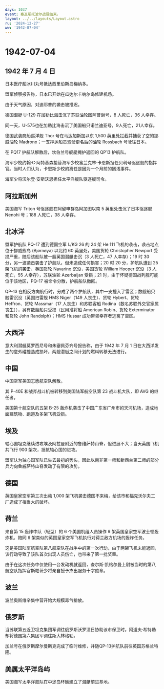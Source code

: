 ```yaml
---
days: 1037
event: 塞瓦斯托波尔战役结束。
layout: ../../layouts/Layout.astro
ru: '2024-12-27'
ww: '1942-07-04'
---
```


# 1942-07-04

## 1942 年 7 月 4 日

日本医疗船冰川丸号抵达西里伯斯岛梅纳多。

盟军侦察报告称，日本已开始在瓜达尔卡纳尔岛修建机场。

由于天气原因，对迪耶普的袭击被推迟。

德国潜艇 U-129 在加勒比海击沉了苏联油轮图阿普谢号，8 人死亡，36 人幸存。

同一天，U-575也在加勒比海击沉了美国船只诺兰迪亚号，9人死亡，21人幸存。

德国武装商船巡洋舰 Thor 号在马达加斯加以东 1,500
英里处拦截并捕获了空的挪威油轮 Madrono；一支押运船员驾驶更名后的油轮
Rossbach 号驶往日本。

在 PQ17 护航队解散后，坎伯兰号舰艇掩护返回的 QP13 护航队。

海军少校约翰·C·阿特基森接替海军少校富兰克林·卡恩斯担任贝利号驱逐舰的指挥官。当时人们认为，卡恩斯少校的离任是因为一个月前的搁浅事件。

海军少将沃尔登·安斯沃思担任太平洋舰队驱逐舰司令。

## 阿拉斯加州

美国海军 Triton 号驱逐舰在阿留申群岛阿加图以南 5 英里处击沉了日本驱逐舰
Nenohi 号；188 人死亡，38 人幸存。

## 北冰洋

盟军护航队 PQ-17 遭到德国空军 I./KG 26 的 24 架 He 111
飞机的袭击，袭击地点位于挪威熊岛 (Bjørnøya) 以北约 60 英里处，美国货轮
Christopher Newport 受损严重，随后该船队被一艘英国潜艇击沉（3 人死亡，47
人幸存）；19 时 30 分，另一波袭击袭击了护航队，但未造成任何损害；20 时
20 分，护航队遭到 25 架飞机的袭击，英国货轮 Navarino 沉没，美国货轮
William Hooper 沉没（3 人死亡，55 人幸存），苏联油轮 Azerbaijan 受损；21
时，由于怀疑德国战列舰可能位于该地区，PQ-17 被命令分散，护航船队撤回。

QP-13
在相反方向航行时，分成了两个护航队，其中一支撞入了雷区；数艘船只触雷沉没（英国扫雷舰
HMS Niger（149 人丧生）、货轮 Hybert、货轮 Heffron、货轮 Massmar（17
人丧生）和苏联客船
Rodina（数名苏联外交官家属丧生）），另有数艘船只受损（民用准将船
American Robin、货轮 Exterminator 和货轮 John Randolph）；HMS Hussar
成功带领幸存者逃离了雷区。

## 大西洋

意大利潜艇莫罗西尼号和朱塞佩芬齐号报告称，由于 1942 年 7 月 1
日在大西洋发生的意外碰撞造成损坏，两艘潜艇之间计划的燃料转移无法进行。

## 中国

中国空军美国志愿航空队解散。

其 P-40E 和战斧战斗机被转移到美国陆军航空队第 23 战斗机大队，即 AVG
的继任者。

美国第十航空队的五架 B-25
轰炸机袭击了中国广东省广州市的天河机场，造成地面建筑物、跑道及多架飞机受损。

## 埃及

轴心国坦克继续进攻埃及阿拉曼附近的鲁维萨特山脊，但进展不大；当天英国飞机共飞行
900 架次，抵抗轴心国的进攻。

盟军认为轴心国军队已失去最初的势头，因此以南非第一师和新西兰第二师的部分兵力向鲁威萨特山脊发动了有限的攻势。

## 德国

英国皇家空军第三次出动 1,000
架飞机袭击德国不来梅，给该市和福克沃尔夫工厂造成了相当大的破坏。

## 荷兰

来自第 15 轰炸中队（轻型）的 6 个美国机组人员操作 6
架英国皇家空军波士顿轰炸机，陪同 6
架类似的英国皇家空军飞机执行对荷兰敌方机场的轰炸任务。

这是美国陆军航空队第八航空队在战争中的第一次行动，由于两架飞机未能返回，该行动导致了该队首次出现人员伤亡，也带来了第一批奖章。

由于在这次任务中仅使用一台发动机就返回，查尔斯·凯格尔曼上尉被当时的第八航空队指挥官斯帕茨少将亲自授予杰出服务十字勋章。

## 波兰

波兰奥斯维辛集中营开始大规模毒气排放。

## 俄罗斯

当苏联第五近卫坦克集团军调往俄罗斯沃罗涅日协助该市保卫时，阿道夫·希特勒却将德国第六集团军调往斯大林格勒。

加兰号在俄罗斯摩尔曼斯克完成了临时维修，并随QP-13护航队前往英国苏格兰特隆。

## 美属太平洋岛屿

美国海军太平洋舰队在中途岛环礁建立了潜艇前进基地。